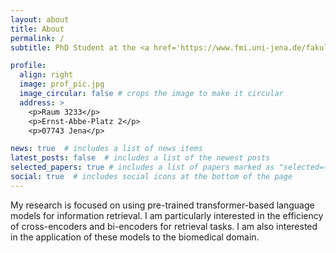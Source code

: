 ```yaml
---
layout: about
title: About
permalink: /
subtitle: PhD Student at the <a href='https://www.fmi.uni-jena.de/fakultaet/institut-fuer-informatik/datenbanken-und-informationssysteme'>DBIS Group</a> at the FSU Jena.

profile:
  align: right
  image: prof_pic.jpg
  image_circular: false # crops the image to make it circular
  address: >
    <p>Raum 3233</p>
    <p>Ernst-Abbe-Platz 2</p>
    <p>07743 Jena</p>

news: true  # includes a list of news items
latest_posts: false  # includes a list of the newest posts
selected_papers: true # includes a list of papers marked as "selected={true}"
social: true  # includes social icons at the bottom of the page
---
```


My research is focused on using pre-trained transformer-based language models for information retrieval. I am particularly interested in the efficiency of cross-encoders and bi-encoders for retrieval tasks. I am also interested in the application of these models to the biomedical domain.

